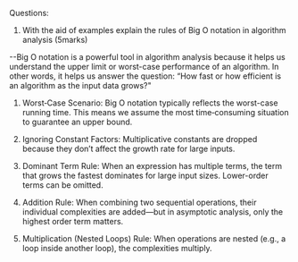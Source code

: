 Questions:
1. With the aid of examples explain the rules of Big O notation in algorithm analysis (5marks)

--Big O notation is a powerful tool in algorithm analysis because it helps us understand the upper limit or worst-case performance of an algorithm. In other words, it helps us answer the question: “How fast or how efficient is an algorithm as the input data grows?"

1. Worst‐Case Scenario:
Big O notation typically reflects the worst-case running time. This means we assume the most time‐consuming situation to guarantee an upper bound.

2. Ignoring Constant Factors:
Multiplicative constants are dropped because they don’t affect the growth rate for large inputs.

3. Dominant Term Rule:
When an expression has multiple terms, the term that grows the fastest dominates for large input sizes. Lower-order terms can be omitted.

4. Addition Rule:
When combining two sequential operations, their individual complexities are added—but in asymptotic analysis, only the highest order term matters.

5. Multiplication (Nested Loops) Rule:
When operations are nested (e.g., a loop inside another loop), the complexities multiply.

